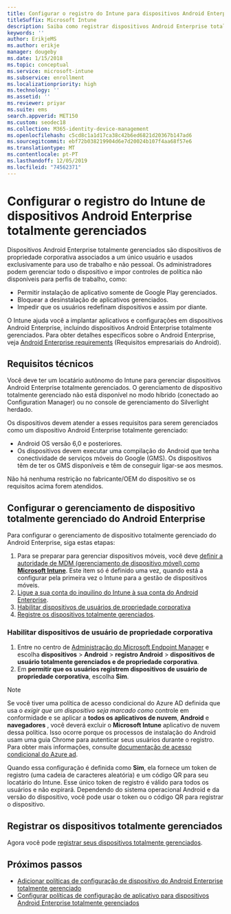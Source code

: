 ```yaml
---
title: Configurar o registro do Intune para dispositivos Android Enterprise totalmente gerenciados
titleSuffix: Microsoft Intune
description: Saiba como registrar dispositivos Android Enterprise totalmente gerenciados no Intune.
keywords: ''
author: ErikjeMS
ms.author: erikje
manager: dougeby
ms.date: 1/15/2018
ms.topic: conceptual
ms.service: microsoft-intune
ms.subservice: enrollment
ms.localizationpriority: high
ms.technology: ''
ms.assetid: ''
ms.reviewer: priyar
ms.suite: ems
search.appverid: MET150
ms.custom: seodec18
ms.collection: M365-identity-device-management
ms.openlocfilehash: c5cd8c1a1d17ca38c42b6ed6821d20367b147ad6
ms.sourcegitcommit: ebf72b038219904d6e7d20024b107f4aa68f57e6
ms.translationtype: MT
ms.contentlocale: pt-PT
ms.lasthandoff: 12/05/2019
ms.locfileid: "74562371"
---
```

# <a name="set-up-intune-enrollment-of-android-enterprise-fully-managed-devices"></a>Configurar o registro do Intune de dispositivos Android Enterprise totalmente gerenciados 

Dispositivos Android Enterprise totalmente gerenciados são dispositivos de propriedade corporativa associados a um único usuário e usados exclusivamente para uso de trabalho e não pessoal. Os administradores podem gerenciar todo o dispositivo e impor controles de política não disponíveis para perfis de trabalho, como:
- Permitir instalação de aplicativo somente de Google Play gerenciados.
- Bloquear a desinstalação de aplicativos gerenciados.
- Impedir que os usuários redefinam dispositivos e assim por diante.

O Intune ajuda você a implantar aplicativos e configurações em dispositivos Android Enterprise, incluindo dispositivos Android Enterprise totalmente gerenciados. Para obter detalhes específicos sobre o Android Enterprise, veja [Android Enterprise requirements](https://support.google.com/work/android/answer/6174145?hl=en&ref_topic=6151012) (Requisitos empresariais do Android).

## <a name="technical-requirements"></a>Requisitos técnicos

Você deve ter um locatário autônomo do Intune para gerenciar dispositivos Android Enterprise totalmente gerenciados. O gerenciamento de dispositivo totalmente gerenciado não está disponível no modo híbrido (conectado ao Configuration Manager) ou no console de gerenciamento do Silverlight herdado.

Os dispositivos devem atender a esses requisitos para serem gerenciados como um dispositivo Android Enterprise totalmente gerenciado:

- Android OS versão 6,0 e posteriores.
- Os dispositivos devem executar uma compilação do Android que tenha conectividade de serviços móveis do Google (GMS). Os dispositivos têm de ter os GMS disponíveis e têm de conseguir ligar-se aos mesmos.

Não há nenhuma restrição no fabricante/OEM do dispositivo se os requisitos acima forem atendidos.

## <a name="set-up-android-enterprise-fully-managed-device-management"></a>Configurar o gerenciamento de dispositivo totalmente gerenciado do Android Enterprise

Para configurar o gerenciamento de dispositivo totalmente gerenciado do Android Enterprise, siga estas etapas:

1. Para se preparar para gerenciar dispositivos móveis, você deve [definir a autoridade de MDM (gerenciamento de dispositivo móvel) como **Microsoft Intune**](../fundamentals/mdm-authority-set.md). Este item só é definido uma vez, quando está a configurar pela primeira vez o Intune para a gestão de dispositivos móveis.
2. [Ligue a sua conta do inquilino do Intune à sua conta do Android Enterprise](connect-intune-android-enterprise.md).
3. [Habilitar dispositivos de usuários de propriedade corporativa](#enable-corporate-owned-user-devices)
4. [Registre os dispositivos totalmente gerenciados](#enroll-the-fully-managed-devices).

### <a name="enable-corporate-owned-user-devices"></a>Habilitar dispositivos de usuário de propriedade corporativa

1. Entre no centro de [Administração do Microsoft Endpoint Manager](https://go.microsoft.com/fwlink/?linkid=2109431) e escolha **dispositivos** > **Android** > **registro Android**  > **dispositivos de usuário totalmente gerenciados e de propriedade corporativa**.
2. Em **permitir que os usuários registrem dispositivos de usuário de propriedade corporativa**, escolha **Sim**.

> [!NOTE]
> Se você tiver uma política de acesso condicional do Azure AD definida que usa o *exigir que um dispositivo seja marcado como* controle em conformidade e se aplicar a **todos os aplicativos de nuvem**, **Android** e **navegadores** , você deverá excluir o **Microsoft Intune** aplicativo de nuvem dessa política. Isso ocorre porque os processos de instalação do Android usam uma guia Chrome para autenticar seus usuários durante o registro. Para obter mais informações, consulte [documentação de acesso condicional do Azure ad](https://docs.microsoft.com/azure/active-directory/conditional-access/).

Quando essa configuração é definida como **Sim**, ela fornece um token de registro (uma cadeia de caracteres aleatória) e um código QR para seu locatário do Intune. Esse único token de registro é válido para todos os usuários e não expirará. Dependendo do sistema operacional Android e da versão do dispositivo, você pode usar o token ou o código QR para registrar o dispositivo.

## <a name="enroll-the-fully-managed-devices"></a>Registrar os dispositivos totalmente gerenciados
Agora você pode [registrar seus dispositivos totalmente gerenciados](android-dedicated-devices-fully-managed-enroll.md).

## <a name="next-steps"></a>Próximos passos
- [Adicionar políticas de configuração de dispositivo do Android Enterprise totalmente gerenciado](../configuration/device-restrictions-android-for-work.md#device-owner-only)
- [Configurar políticas de configuração de aplicativo para dispositivos Android Enterprise totalmente gerenciados](../apps/app-configuration-policies-use-android.md)

